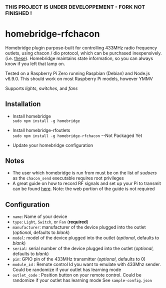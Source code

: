 ### THIS PROJECT IS UNDER DEVELOPPEMENT - FORK NOT FINISHED !

# homebridge-rfchacon

Homebridge plugin purpose-built for controlling 433MHz radio frequency outlets, using chacon / dio protocol, which can be purchased inexpensively. (i.e. [these](https://www.amazon.com/Etekcity-Wireless-Electrical-Household-Appliances/dp/B00DQELHBS "Etekcity Wireless Outlets")). Homebridge maintains state information, so you can always know if you left that lamp on.

Tested on a Raspberry Pi Zero running Raspbian (Debian) and Node.js v6.9.0. This should work on most Raspberry Pi models, however YMMV

Supports *lights*, *switches*, and *fans*

## Installation

- Install homebridge  
`sudo npm install -g homebridge`

- Install homebridge-rfoutlets  
`sudo npm install -g homebridge-rfchacon` --Not Packaged Yet

- Update your homebridge configuration

## Notes

- The user which homebridge is run from must be on the list of *sudoers* as the `chacon_send` executable requires root privileges
- A great guide on how to record RF signals and set up your Pi to transmit can be found [here](https://www.samkear.com/hardware/control-power-outlets-wirelessly-raspberry-pi "Pi 433Mhz Transmitter Guide"). Note: the web portion of the guide is not required

## Configuration

- `name`: Name of your device
- `type`: `Light`, `Switch`, or `Fan` (**required**)
- `manufacturer`: manufacturer of the device plugged into the outlet (*optional*, defaults to *blank*)
- `model`: model of the device plugged into the outlet (*optional*, defaults to *blank*)
- `serial`: serial number of the device plugged into the outlet (*optional*, defaults to *blank*)
- `pin`: GPIO pin of the 433MHz transmitter (*optional*, defaults to 0)
- `module_id` : Remote control Id you want to emulate with 433Mhz sender. Could be randomize if your outlet has learning mode
- `outlet_code` : Position button on your remote control. Could be randomize if your outlet has learning mode
See `sample-config.json`
